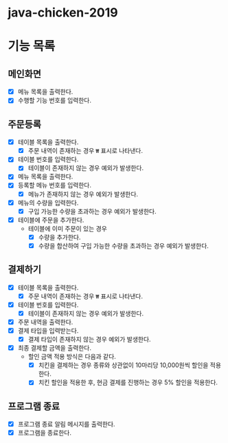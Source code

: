 # java-chicken-2019

# 기능 목록

## 메인화면
* [X] 메뉴 목록을 출력한다.
* [X] 수행할 기능 번호를 입력한다.

## 주문등록
* [X] 테이블 목록을 출력한다.
    * [X] 주문 내역이 존재하는 경우 `₩` 표시로 나타낸다.
* [X] 테이블 번호를 입력한다.
    * [X] 테이블이 존재하지 않는 경우 예외가 발생한다.
* [X] 메뉴 목록을 출력한다.
* [X] 등록할 메뉴 번호를 입력한다.
    * [X] 메뉴가 존재하지 않는 경우 예외가 발생한다.
* [X] 메뉴의 수량을 입력한다.
    * [X] 구입 가능한 수량을 초과하는 경우 예외가 발생한다.
* [X] 테이블에 주문을 추가한다.
    * 테이블에 이미 주문이 있는 경우
        * [X] 수량을 추가한다.
        * [X] 수량을 합산하여 구입 가능한 수량을 초과하는 경우 예외가 발생한다.

## 결제하기
* [X] 테이블 목록을 출력한다.
    * [X] 주문 내역이 존재하는 경우 `₩` 표시로 나타낸다.
* [X] 테이블 번호를 입력한다.
    * [X] 테이블이 존재하지 않는 경우 예외가 발생한다.
* [X] 주문 내역을 출력한다.
* [X] 결제 타입을 입력받는다.
    * [X] 결제 타입이 존재하지 않는 경우 예외가 발생한다.
* [X] 최종 결제할 금액을 출력한다.
    * 할인 금액 적용 방식은 다음과 같다.
        * [X] 치킨을 결제하는 경우 종류와 상관없이 10마리당 10,000원씩 할인을 적용한다.
        * [X] 치킨 할인을 적용한 후, 현금 결제를 진행하는 경우 5% 할인을 적용한다.

## 프로그램 종료
* [X] 프로그램 종료 알림 메시지를 출력한다.
* [X] 프로그램을 종료한다.
